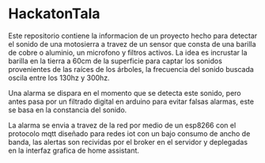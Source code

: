 # HackatonTala
Este repositorio contiene la informacion de un proyecto hecho para detectar el sonido de una motosierra 
a travez de un sensor que consta de una barilla de cobre o aluminio, un microfono y filtros activos. La idea es incrustar la barilla en la tierra a 60cm de la superficie para captar los sonidos provenientes
de las raíces de los árboles, la frecuencia del sonido buscada oscila entre los 130hz y 300hz.

Una alarma se dispara en el momento que se detecta este sonido, pero antes pasa por un filtrado digital en arduino
para evitar falsas alarmas, este se basa en la constancia del sonido.

La alarma se envia a travez de la red por medio de un esp8266 con el protocolo mqtt
diseñado para redes iot con un bajo consumo de ancho de banda, las alertas son recividas por el broker en el servidor
y deplegadas en la interfaz grafica de home assistant.
